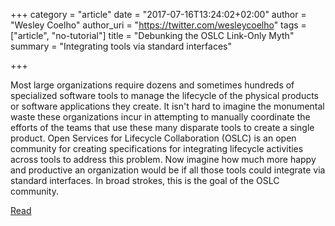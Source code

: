 +++
category = "article"
date = "2017-07-16T13:24:02+02:00"
author = "Wesley Coelho"
author_uri = "https://twitter.com/wesleycoelho"
tags = ["article", "no-tutorial"]
title = "Debunking the OSLC Link-Only Myth"
summary = "Integrating tools via standard interfaces"

+++

Most large organizations require dozens and sometimes hundreds of specialized software tools to manage the lifecycle of the physical products or software applications they create. It isn't hard to imagine the monumental waste these organizations incur in attempting to manually coordinate the efforts of the teams that use these many disparate tools to create a single product. Open Services for Lifecycle Collaboration (OSLC) is an open community for creating specifications for integrating lifecycle activities across tools to address this problem. Now imagine how much more happy and productive an organization would be if all those tools could integrate via standard interfaces. In broad strokes, this is the goal of the OSLC community.

[Read](http://devops.sys-con.com/node/4117562)
